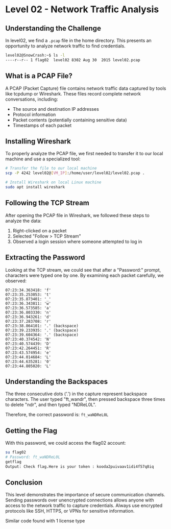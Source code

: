 # Level 02 - Network Traffic Analysis

## Understanding the Challenge

In level02, we find a `.pcap` file in the home directory. This presents an opportunity to analyze network traffic to find credentials.

```bash
level02@SnowCrash:~$ ls -l
----r--r-- 1 flag02  level02 8302 Aug 30  2015 level02.pcap
```

## What is a PCAP File?

A PCAP (Packet Capture) file contains network traffic data captured by tools like tcpdump or Wireshark. These files record complete network conversations, including:

- The source and destination IP addresses
- Protocol information
- Packet contents (potentially containing sensitive data)
- Timestamps of each packet

## Installing Wireshark

To properly analyze the PCAP file, we first needed to transfer it to our local machine and use a specialized tool:

```bash
# Transfer the file to our local machine
scp -P 4242 level02@[VM_IP]:/home/user/level02/level02.pcap .

# Install Wireshark on local Linux machine
sudo apt install wireshark
```

## Following the TCP Stream

After opening the PCAP file in Wireshark, we followed these steps to analyze the data:

1. Right-clicked on a packet
2. Selected "Follow > TCP Stream"
3. Observed a login session where someone attempted to log in

## Extracting the Password

Looking at the TCP stream, we could see that after a "Password:" prompt, characters were typed one by one. By examining each packet carefully, we observed:

```
07:23:34.363418: 'f'
07:23:35.253053: 't'
07:23:35.873401: '_'
07:23:36.343811: 'w'
07:23:36.573585: 'a'
07:23:36.803330: 'n'
07:23:36.943261: 'd'
07:23:37.283708: 'r'
07:23:38.864101: '.' (backspace)
07:23:39.233935: '.' (backspace)
07:23:39.604364: '.' (backspace)
07:23:40.374542: 'N'
07:23:40.574439: 'D'
07:23:42.264451: 'R'
07:23:43.574954: 'e'
07:23:44.014684: 'L'
07:23:44.635281: '0'
07:23:44.805020: 'L'
```

## Understanding the Backspaces

The three consecutive dots ('.') in the capture represent backspace characters. The user typed "ft_wandr", then pressed backspace three times to delete "ndr", and then typed "NDReL0L".

Therefore, the correct password is: `ft_waNDReL0L`

## Getting the Flag

With this password, we could access the flag02 account:

```bash
su flag02
# Password: ft_waNDReL0L
getflag
Output: Check flag.Here is your token : kooda2puivaav1idi4f57q8iq
```

## Conclusion

This level demonstrates the importance of secure communication channels. Sending passwords over unencrypted connections allows anyone with access to the network traffic to capture credentials. Always use encrypted protocols like SSH, HTTPS, or VPNs for sensitive information.

Similar code found with 1 license type